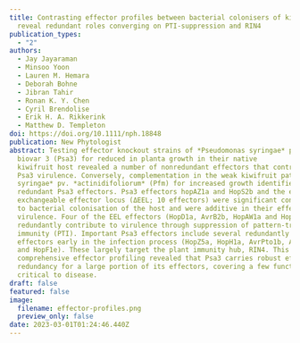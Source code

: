```yaml
---
title: Contrasting effector profiles between bacterial colonisers of kiwifruit
  reveal redundant roles converging on PTI-suppression and RIN4
publication_types:
  - "2"
authors:
  - Jay Jayaraman
  - Minsoo Yoon
  - Lauren M. Hemara
  - Deborah Bohne
  - Jibran Tahir
  - Ronan K. Y. Chen
  - Cyril Brendolise
  - Erik H. A. Rikkerink
  - Matthew D. Templeton
doi: https://doi.org/10.1111/nph.18848
publication: New Phytologist
abstract: Testing effector knockout strains of *Pseudomonas syringae* pv.*actinidiae* 
  biovar 3 (Psa3) for reduced in planta growth in their native 
  kiwifruit host revealed a number of nonredundant effectors that contribute to
  Psa3 virulence. Conversely, complementation in the weak kiwifruit pathogen *P.
  syringae* pv. *actinidifoliorum* (Pfm) for increased growth identified
  redundant Psa3 effectors. Psa3 effectors hopAZ1a and HopS2b and the entire
  exchangeable effector locus (ΔEEL; 10 effectors) were significant contributors
  to bacterial colonisation of the host and were additive in their effects on
  virulence. Four of the EEL effectors (HopD1a, AvrB2b, HopAW1a and HopD2a)
  redundantly contribute to virulence through suppression of pattern-triggered
  immunity (PTI). Important Psa3 effectors include several redundantly required
  effectors early in the infection process (HopZ5a, HopH1a, AvrPto1b, AvrRpm1a
  and HopF1e). These largely target the plant immunity hub, RIN4. This
  comprehensive effector profiling revealed that Psa3 carries robust effector
  redundancy for a large portion of its effectors, covering a few functions
  critical to disease.
draft: false
featured: false
image:
  filename: effector-profiles.png
  preview_only: false
date: 2023-03-01T01:24:46.440Z
---
```

